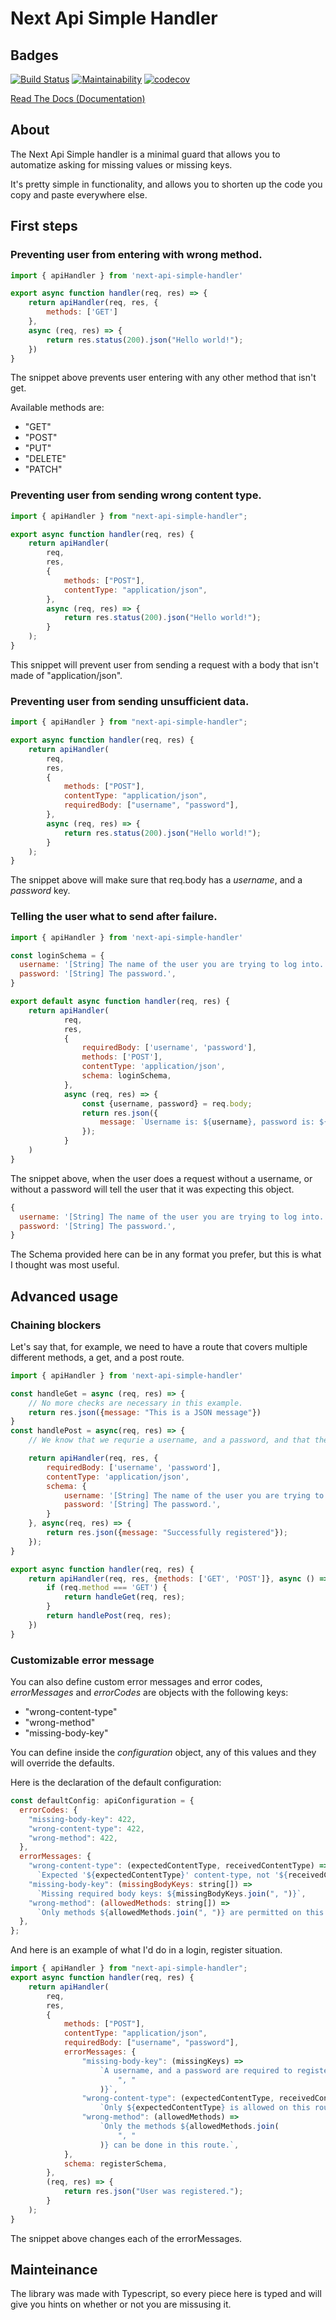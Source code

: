 # Next Api Simple Handler

## Badges
[![Build Status](https://www.travis-ci.com/mikolertesx/next-api-simple-handler.svg?branch=master)](https://www.travis-ci.com/mikolertesx/next-api-simple-handler)
[![Maintainability](https://api.codeclimate.com/v1/badges/daf15091b4f546ca6e1e/maintainability)](https://codeclimate.com/github/mikolertesx/next-api-simple-handler/maintainability)
[![codecov](https://codecov.io/gh/mikolertesx/next-api-simple-handler/branch/master/graph/badge.svg?token=MN2S1Z8X4H)](https://codecov.io/gh/mikolertesx/next-api-simple-handler)

[Read The Docs (Documentation)](https://next-api-simple-handler.readthedocs.io/en/latest/)

## About

The Next Api Simple handler is a minimal guard that allows you to automatize asking for missing values or missing keys.

It's pretty simple in functionality, and allows you to shorten up the code you copy and paste everywhere else.

## First steps

### Preventing user from entering with wrong method.

```js
import { apiHandler } from 'next-api-simple-handler'

export async function handler(req, res) => {
	return apiHandler(req, res, {
		methods: ['GET']
	},
	async (req, res) => {
		return res.status(200).json("Hello world!");
	})
}
```
The snippet above prevents user entering with any other method that isn't get.

Available methods are:
- "GET"
- "POST"
- "PUT"
- "DELETE"
- "PATCH"

### Preventing user from sending wrong content type.

```js
import { apiHandler } from "next-api-simple-handler";

export async function handler(req, res) {
	return apiHandler(
		req,
		res,
		{
			methods: ["POST"],
			contentType: "application/json",
		},
		async (req, res) => {
			return res.status(200).json("Hello world!");
		}
	);
}

```
This snippet will prevent user from sending a request with a body that isn't made of "application/json".

### Preventing user from sending unsufficient data.
```js
import { apiHandler } from "next-api-simple-handler";

export async function handler(req, res) {
	return apiHandler(
		req,
		res,
		{
			methods: ["POST"],
			contentType: "application/json",
			requiredBody: ["username", "password"],
		},
		async (req, res) => {
			return res.status(200).json("Hello world!");
		}
	);
}

```

The snippet above will make sure that req.body has a *username*, and a *password* key.

### Telling the user what to send after failure.

```js
import { apiHandler } from 'next-api-simple-handler'

const loginSchema = {
  username: '[String] The name of the user you are trying to log into.',
  password: '[String] The password.',
}

export default async function handler(req, res) {
	return apiHandler(
			req,
			res,
			{
				requiredBody: ['username', 'password'],
				methods: ['POST'],
				contentType: 'application/json',
				schema: loginSchema,
			},
			async (req, res) => {
				const {username, password} = req.body;
				return res.json({
					message: `Username is: ${username}, password is: ${password}`
				});
			}
	)
}
```

The snippet above, when the user does a request without a username, or without a password will tell the user that it was expecting this object.
```js
{
  username: '[String] The name of the user you are trying to log into.',
  password: '[String] The password.',
}
```
The Schema provided here can be in any format you prefer, but this is what I thought was most useful.

## Advanced usage

### Chaining blockers

Let's say that, for example, we need to have a route that covers multiple different methods, a get, and a post route.

```js
import { apiHandler } from 'next-api-simple-handler'

const handleGet = async (req, res) => {
	// No more checks are necessary in this example.
	return res.json({message: "This is a JSON message"})
}
const handlePost = async(req, res) => {
	// We know that we requrie a username, and a password, and that the application should be of application/json.

	return apiHandler(req, res, {
		requiredBody: ['username', 'password'],
		contentType: 'application/json',
		schema: {
			username: '[String] The name of the user you are trying to log into.',
			password: '[String] The password.',
		}
	}, async(req, res) => {
		return res.json({message: "Successfully registered"});
	});
}

export async function handler(req, res) {
	return apiHandler(req, res, {methods: ['GET', 'POST']}, async () => {
		if (req.method === 'GET') {
			return handleGet(req, res);
		}
		return handlePost(req, res);
	})
}
```

### Customizable error message

You can also define custom error messages and error codes, *errorMessages* and *errorCodes* are objects with the following keys:
- "wrong-content-type"
- "wrong-method"
- "missing-body-key"

You can define inside the *configuration* object, any of this values and they will override the defaults.

Here is the declaration of the default configuration:
```js
const defaultConfig: apiConfiguration = {
  errorCodes: {
    "missing-body-key": 422,
    "wrong-content-type": 422,
    "wrong-method": 422,
  },
  errorMessages: {
    "wrong-content-type": (expectedContentType, receivedContentType) =>
      `Expected '${expectedContentType}' content-type, not '${receivedContentType}' content-type`,
    "missing-body-key": (missingBodyKeys: string[]) =>
      `Missing required body keys: ${missingBodyKeys.join(", ")}`,
    "wrong-method": (allowedMethods: string[]) =>
      `Only methods ${allowedMethods.join(", ")} are permitted on this route.`,
  },
};
```

And here is an example of what I'd do in a login, register situation.

```js
import { apiHandler } from "next-api-simple-handler";
export async function handler(req, res) {
	return apiHandler(
		req,
		res,
		{
			methods: ["POST"],
			contentType: "application/json",
			requiredBody: ["username", "password"],
			errorMessages: {
				"missing-body-key": (missingKeys) =>
					`A username, and a password are required to register an account. You are missing ${missingKeys.join(
						", "
					)}`,
				"wrong-content-type": (expectedContentType, receivedContentType) =>
					`Only ${expectedContentType} is allowed on this route; You sent ${receivedContentType}`,
				"wrong-method": (allowedMethods) =>
					`Only the methods ${allowedMethods.join(
						", "
					)} can be done in this route.`,
			},
			schema: registerSchema,
		},
		(req, res) => {
			return res.json("User was registered.");
		}
	);
}
```

The snippet above changes each of the errorMessages.

## Mainteinance

The library was made with Typescript, so every piece here is typed and will give you hints on whether or not you are missusing it.

